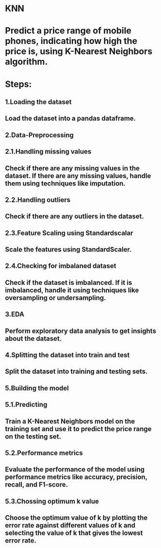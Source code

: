 # KNN
# Predict a price range of mobile phones, indicating how high the price is, using K-Nearest Neighbors algorithm. 
# Steps:
## 1.Loading the dataset
##   Load the dataset into a pandas dataframe.

## 2.Data-Preprocessing

## 2.1.Handling missing values
## Check if there are any missing values in the dataset. If there are any missing values, handle them using techniques like imputation.

## 2.2.Handling outliers
## Check if there are any outliers in the dataset.

## 2.3.Feature Scaling using Standardscalar
## Scale the features using StandardScaler.

## 2.4.Checking for imbalaned dataset
## Check if the dataset is imbalanced. If it is imbalanced, handle it using techniques like oversampling or undersampling.

## 3.EDA
## Perform exploratory data analysis to get insights about the dataset.

## 4.Splitting the dataset into train and test
## Split the dataset into training and testing sets.

## 5.Building the model
## 5.1.Predicting
## Train a K-Nearest Neighbors model on the training set and use it to predict the price range on the testing set.
## 5.2.Performance metrics
## Evaluate the performance of the model using performance metrics like accuracy, precision, recall, and F1-score.
## 5.3.Chossing optimum k value
## Choose the optimum value of k by plotting the error rate against different values of k and selecting the value of k that gives the lowest error rate.














